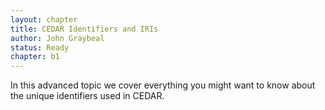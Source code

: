 ```yaml
---
layout: chapter
title: CEDAR Identifiers and IRIs
author: John Graybeal
status: Ready
chapter: b1
---
```


In this advanced topic we cover everything you might want to know about the unique identifiers used in CEDAR. 
